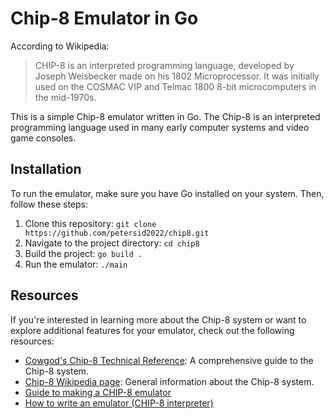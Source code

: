 # Chip-8 Emulator in Go

According to Wikipedia:
> CHIP-8 is an interpreted programming language, developed by Joseph Weisbecker made on his 1802 Microprocessor. It was initially used on the COSMAC VIP and Telmac 1800 8-bit microcomputers in the mid-1970s.

This is a simple Chip-8 emulator written in Go. The Chip-8 is an interpreted programming language used in many early computer systems and video game consoles.

## Installation

To run the emulator, make sure you have Go installed on your system. Then, follow these steps:

1. Clone this repository: ```git clone https://github.com/petersid2022/chip8.git```
2. Navigate to the project directory: ```cd chip8```
3. Build the project: ```go build .```
4. Run the emulator: ```./main```

## Resources

If you're interested in learning more about the Chip-8 system or want to explore additional features for your emulator, check out the following resources:

* [Cowgod's Chip-8 Technical Reference](http://devernay.free.fr/hacks/chip8/C8TECH10.HTM): A comprehensive guide to the Chip-8 system.
* [Chip-8 Wikipedia page](https://en.wikipedia.org/wiki/CHIP-8): General information about the Chip-8 system.
* [Guide to making a CHIP-8 emulator](https://tobiasvl.github.io/blog/write-a-chip-8-emulator/)
* [How to write an emulator (CHIP-8 interpreter)](http://www.multigesture.net/articles/how-to-write-an-emulator-chip-8-interpreter/)
